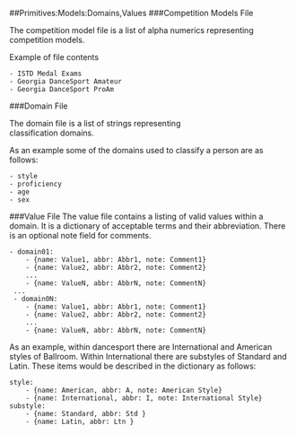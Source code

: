 ##Primitives:Models:Domains,Values
###Competition Models File

The competition model file is a list of alpha numerics 
representing competition models.

Example of file contents
```
- ISTD Medal Exams
- Georgia DanceSport Amateur
- Georgia DanceSport ProAm
```

###Domain File

The domain file is a list of strings representing  
classification domains.  

As an example some of the domains used to classify
a person are as follows:
```
- style
- proficiency
- age
- sex
```

###Value File
The value file contains a listing of valid values within a domain.
It is a dictionary of acceptable terms and their abbreviation.  There
is an optional note field for comments. 
```
- domain01:
    - {name: Value1, abbr: Abbr1, note: Comment1}
    - {name: Value2, abbr: Abbr2, note: Comment2}
    ...
    - {name: ValueN, abbr: AbbrN, note: CommentN}
 ...
 - domain0N:  
    - {name: Value1, abbr: Abbr1, note: Comment1}
    - {name: Value2, abbr: Abbr2, note: Comment2}
    ...
    - {name: ValueN, abbr: AbbrN, note: CommentN} 
```

As an example, within dancesport there are International
and American styles of Ballroom.   Within International 
there are substyles of Standard and Latin.  These items
would be described in the dictionary as follows:

```
style:
    - {name: American, abbr: A, note: American Style}
    - {name: International, abbr: I, note: International Style}
substyle:
    - {name: Standard, abbr: Std }
    - {name: Latin, abbr: Ltn }
    
```

